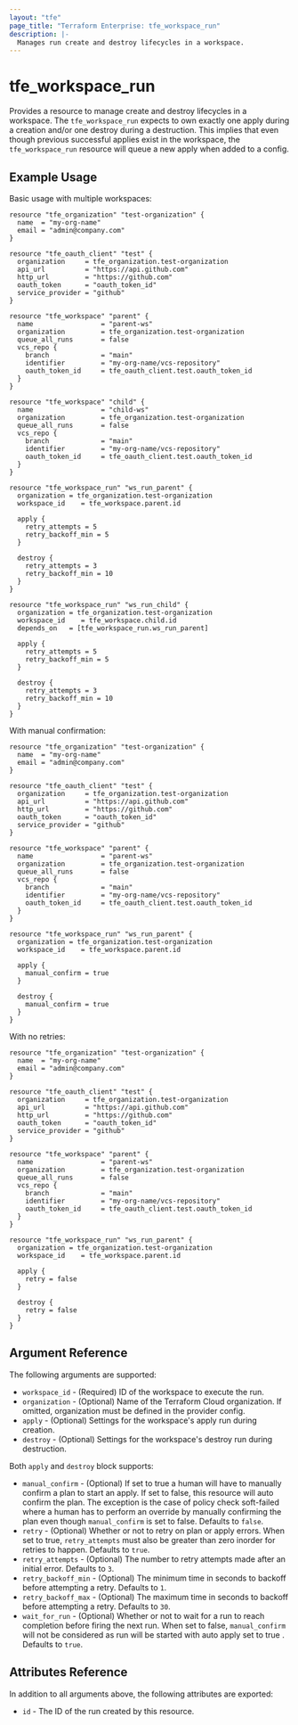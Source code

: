 ```yaml
---
layout: "tfe"
page_title: "Terraform Enterprise: tfe_workspace_run"
description: |-
  Manages run create and destroy lifecycles in a workspace.
---
```


# tfe_workspace_run

Provides a resource to manage create and destroy lifecycles in a workspace.
The `tfe_workspace_run` expects to own exactly one apply during a creation and/or one destroy during a destruction. This implies that even though previous successful applies exist in the workspace, the `tfe_workspace_run` resource will queue a new apply when added to a config.


## Example Usage

Basic usage with multiple workspaces:

```hcl
resource "tfe_organization" "test-organization" {
  name  = "my-org-name"
  email = "admin@company.com"
}

resource "tfe_oauth_client" "test" {
  organization     = tfe_organization.test-organization
  api_url          = "https://api.github.com"
  http_url         = "https://github.com"
  oauth_token      = "oauth_token_id"
  service_provider = "github"
}

resource "tfe_workspace" "parent" {
  name                 = "parent-ws"
  organization         = tfe_organization.test-organization
  queue_all_runs       = false
  vcs_repo {
    branch             = "main"
    identifier         = "my-org-name/vcs-repository"
    oauth_token_id     = tfe_oauth_client.test.oauth_token_id
  }
}

resource "tfe_workspace" "child" {
  name                 = "child-ws"
  organization         = tfe_organization.test-organization
  queue_all_runs       = false
  vcs_repo {
    branch             = "main"
    identifier         = "my-org-name/vcs-repository"
    oauth_token_id     = tfe_oauth_client.test.oauth_token_id
  }
}

resource "tfe_workspace_run" "ws_run_parent" {
  organization = tfe_organization.test-organization
  workspace_id    = tfe_workspace.parent.id

  apply {
    retry_attempts = 5
    retry_backoff_min = 5
  }

  destroy {
    retry_attempts = 3
    retry_backoff_min = 10
  }
}

resource "tfe_workspace_run" "ws_run_child" {
  organization = tfe_organization.test-organization
  workspace_id    = tfe_workspace.child.id
  depends_on   = [tfe_workspace_run.ws_run_parent]

  apply {
    retry_attempts = 5
    retry_backoff_min = 5
  }

  destroy {
    retry_attempts = 3
    retry_backoff_min = 10
  }
}
```

With manual confirmation:

```hcl
resource "tfe_organization" "test-organization" {
  name  = "my-org-name"
  email = "admin@company.com"
}

resource "tfe_oauth_client" "test" {
  organization     = tfe_organization.test-organization
  api_url          = "https://api.github.com"
  http_url         = "https://github.com"
  oauth_token      = "oauth_token_id"
  service_provider = "github"
}

resource "tfe_workspace" "parent" {
  name                 = "parent-ws"
  organization         = tfe_organization.test-organization
  queue_all_runs       = false
  vcs_repo {
    branch             = "main"
    identifier         = "my-org-name/vcs-repository"
    oauth_token_id     = tfe_oauth_client.test.oauth_token_id
  }
}

resource "tfe_workspace_run" "ws_run_parent" {
  organization = tfe_organization.test-organization
  workspace_id    = tfe_workspace.parent.id

  apply {
    manual_confirm = true
  }

  destroy {
    manual_confirm = true
  }
}

```

With no retries:

```hcl
resource "tfe_organization" "test-organization" {
  name  = "my-org-name"
  email = "admin@company.com"
}

resource "tfe_oauth_client" "test" {
  organization     = tfe_organization.test-organization
  api_url          = "https://api.github.com"
  http_url         = "https://github.com"
  oauth_token      = "oauth_token_id"
  service_provider = "github"
}

resource "tfe_workspace" "parent" {
  name                 = "parent-ws"
  organization         = tfe_organization.test-organization
  queue_all_runs       = false
  vcs_repo {
    branch             = "main"
    identifier         = "my-org-name/vcs-repository"
    oauth_token_id     = tfe_oauth_client.test.oauth_token_id
  }
}

resource "tfe_workspace_run" "ws_run_parent" {
  organization = tfe_organization.test-organization
  workspace_id    = tfe_workspace.parent.id

  apply {
    retry = false
  }

  destroy {
    retry = false
  }
}

```

## Argument Reference

The following arguments are supported:

* `workspace_id` - (Required) ID of the workspace to execute the run.
* `organization` - (Optional) Name of the Terraform Cloud organization. If omitted, organization must be defined in the provider config.
* `apply` - (Optional) Settings for the workspace's apply run during creation.
* `destroy` - (Optional) Settings for the workspace's destroy run during destruction.

Both `apply` and `destroy` block supports:

* `manual_confirm` - (Optional) If set to true a human will have to manually confirm a plan to start an apply. If set to false, this resource will auto confirm the plan. The exception is the case of policy check soft-failed where a human has to perform an override by manually confirming the plan even though `manual_confirm` is set to false. Defaults to `false`.
* `retry` - (Optional) Whether or not to retry on plan or apply errors. When set to true, `retry_attempts` must also be greater than zero inorder for retries to happen. Defaults to `true`.
* `retry_attempts` - (Optional) The number to retry attempts made after an initial error. Defaults to `3`.
* `retry_backoff_min` - (Optional) The minimum time in seconds to backoff before attempting a retry. Defaults to `1`.
* `retry_backoff_max` - (Optional) The maximum time in seconds to backoff before attempting a retry. Defaults to `30`.
* `wait_for_run` - (Optional) Whether or not to wait for a run to reach completion before firing the next run. When set to false, `manual_confirm` will not be considered as run will be started with auto apply set to true . Defaults to `true`.

## Attributes Reference

In addition to all arguments above, the following attributes are exported:

* `id` - The ID of the run created by this resource.

